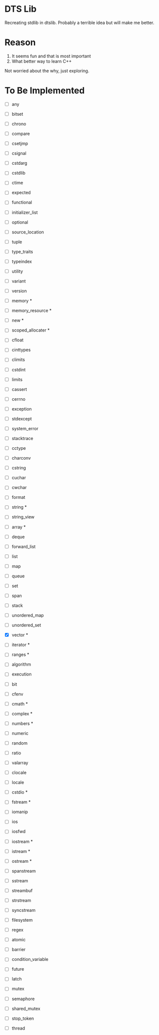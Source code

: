 # DTS Lib
Recreating stdlib in dtslib. Probably a terrible idea but will make me
better. 

# Reason
1. It seems fun and that is most important
2. What better way to learn C++  

Not worried about the why, just exploring.

# To Be Implemented
- [ ] any
- [ ] bitset
- [ ] chrono
- [ ] compare
- [ ] csetjmp
- [ ] csignal
- [ ] cstdarg
- [ ] cstdlib
- [ ] ctime
- [ ] expected
- [ ] functional
- [ ] initializer_list
- [ ] optional
- [ ] source_location
- [ ] tuple
- [ ] type_traits
- [ ] typeindex
- [ ] utility
- [ ] variant
- [ ] version  

- [ ] memory *
- [ ] memory_resource *
- [ ] new *
- [ ] scoped_allocater *  

- [ ] cfloat
- [ ] cinttypes
- [ ] climits
- [ ] cstdint
- [ ] limits  

- [ ] cassert
- [ ] cerrno
- [ ] exception
- [ ] stdexcept
- [ ] system_error
- [ ] stacktrace  

- [ ] cctype
- [ ] charconv
- [ ] cstring
- [ ] cuchar
- [ ] cwchar
- [ ] format
- [ ] string *
- [ ] string_view

- [ ] array *
- [ ] deque
- [ ] forward_list
- [ ] list
- [ ] map
- [ ] queue
- [ ] set
- [ ] span
- [ ] stack
- [ ] unordered_map
- [ ] unordered_set
- [X] vector *   

- [ ] iterator *   

- [ ] ranges *  

- [ ] algorithm
- [ ] execution

- [ ] bit
- [ ] cfenv
- [ ] cmath *
- [ ] complex *
- [ ] numbers *
- [ ] numeric
- [ ] random
- [ ] ratio
- [ ] valarray  

- [ ] clocale
- [ ] locale  

- [ ] cstdio *
- [ ] fstream *
- [ ] iomanip
- [ ] ios
- [ ] iosfwd
- [ ] iostream *
- [ ] istream *
- [ ] ostream *
- [ ] spanstream
- [ ] sstream
- [ ] streambuf
- [ ] strstream
- [ ] syncstream  

- [ ] filesystem  

- [ ] regex  

- [ ] atomic  

- [ ] barrier
- [ ] condition_variable
- [ ] future
- [ ] latch
- [ ] mutex
- [ ] semaphore
- [ ] shared_mutex
- [ ] stop_token
- [ ] thread
